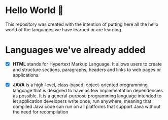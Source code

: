 # **Hello World 👋** #
This repository was created with the intention of putting here all the hello world of the languages we have learned or are learning.

#

# Languages we've already added #

- [x] **HTML**
stands for Hypertext Markup Language. It allows users to create and structure sections, paragraphs, headers and links to web pages or applications. 

- [x] **JAVA**
is a high-level, class-based, object-oriented programming language that is designed to have as few implementation dependencies as possible. It is a general-purpose programming language intended to let application developers write once, run anywhere, meaning that compiled Java code can run on all platforms that support Java without the need for recompilation